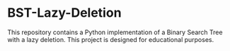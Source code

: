 # BST-Lazy-Deletion
This repository contains a Python implementation of a Binary Search Tree with a lazy deletion. This project is designed for educational purposes. 
